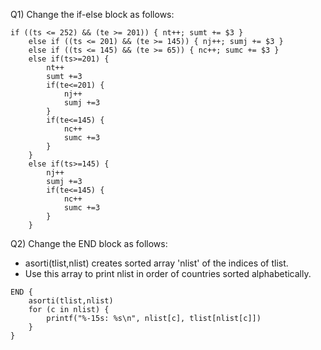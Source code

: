 
Q1)  Change the if-else block as follows:
```gawk
if ((ts <= 252) && (te >= 201)) { nt++; sumt += $3 }
    else if ((ts <= 201) && (te >= 145)) { nj++; sumj += $3 }
    else if ((ts <= 145) && (te >= 65)) { nc++; sumc += $3 }
    else if(ts>=201) {
        nt++
        sumt +=3 
        if(te<=201) {
            nj++
            sumj +=3
        }
        if(te<=145) {
            nc++
            sumc +=3
        }
    }
    else if(ts>=145) {
        nj++
        sumj +=3
        if(te<=145) {
            nc++
            sumc +=3
        }
    }
```

Q2) Change the END block as follows:
- asorti(tlist,nlist) creates sorted array 'nlist' of the indices of tlist.
- Use this array to print nlist in order of countries sorted alphabetically.
```gawk
END {
    asorti(tlist,nlist)
    for (c in nlist) {
        printf("%-15s: %s\n", nlist[c], tlist[nlist[c]])
    }
}
```
